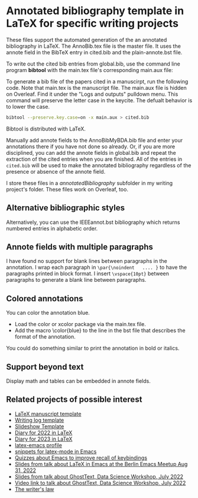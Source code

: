 # Annotated bibliography template in LaTeX for specific writing projects

These files support the automated generation of the an annotated bibliography in LaTeX.
The AnnoBib.tex file is the master file.
It uses the annote field in the BibTeX entry in cited.bib and the plain-annote.bst file.

To write out the cited bib entries from global.bib, use the command line program **bibtool** with the main.tex file's corresponding main.aux file:
 
To generate a bib file of the papers cited in a manuscirpt, run the following code. 
Note that main.tex is the manuscript file. 
The main.aux file is hidden on Overleaf. 
Find it under the "Logs and outputs" pulldown menu. 
This command will preserve the letter case in the keycite. 
The defualt behavior is to lower the case.

```bash
bibtool --preserve.key.case=on -x main.aux > cited.bib
```

Bibtool is distributed with LaTeX.

Manually add annote fields to the AnnoBibMyBDA.bib file and enter your annotations there if you have not done so already.
Or, if you are more disciplined, you can add the annote fields in global.bib and repeat the extraction of the cited entries when you are finished.
All of the entries in `cited.bib` will be used to make the annotated bibliography regardless of the presence or absence of the annote field.

I store these files in a *annotatedBibliography* subfolder in my writing project's folder.
These files work on Overleaf, too.

## Alternative bibliographic styles

Alternatively, you can use the IEEEannot.bst bibliography which returns numbered entries in alphabetic order.

## Annote fields with multiple paragraphs

I have found no support for blank lines between paragraphs in the annotation.
I wrap each paragraph in `\par{\noindent   .... }` to have the paragraphs printed in block format.
I insert `\vspace{10pt}` between paragraphs to generate a blank line between paragraphs.

## Colored annotations

You can color the annotation blue.

- Load the color or xcolor package via the main.tex file.
- Add the macro \color{blue} to the line in the bst file that describes the format of the annotation.

You could do something similar to print the annotation in bold or italics.

## Support beyond text

Display math and tables can be embedded in annote fields.

## Related projects of possible interest

- [LaTeX manuscript template](https://github.com/MooersLab/manuscriptInLaTeX/edit/main/README.md)
- [Writing log template](https://github.com/MooersLab/writingLogTemplate)
- [Slideshow Template](https://github.com/MooersLab/slideshowTemplateLaTeX)
- [Diary for 2022 in LaTeX](https://github.com/MooersLab/diary2022inLaTeX)
- [Diary for 2023 in LaTeX](https://github.com/MooersLab/diary2023inLaTeX)
- [latex-emacs profile](https://github.com/MooersLab/latex-emacs)
- [snippets for latex-mode in Emacs](https://github.com/MooersLab/snippet-latex-mode)
- [Quizzes about Emacs to improve recall of keybindings](https://github.com/MooersLab/qemacs)
- [Slides from talk about LaTeX in Emacs at the Berlin Emacs Meetup Aug 31, 2022](https://github.com/MooersLab/BerlinEmacsAugust2022)
- [Slides from talk about GhostText, Data Science Workshop, July 2022](https://github.com/MooersLab/DSW22ghosttext)
- [Video link to talk about GhostText, Data Science Workshop, July 2022](https://mediasite.ouhsc.edu/Mediasite/Channel/python/watch/4da0872f028c4255ae12935655e911321d)
- [The writer's law](https://github.com/MooersLab/thewriterslaw)
